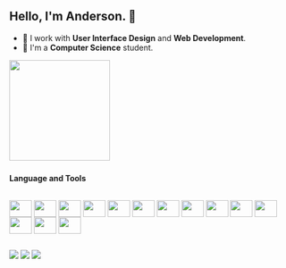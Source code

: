 ## Hello, I'm Anderson. 👋

- 🔭 I work with **User Interface Design** and **Web Development**.
- 🌱 I'm a **Computer Science** student.

<picture>
  <img height="180em" src="https://github-readme-stats.vercel.app/api/top-langs/?username=andersonmarioneto&show_icons=true&layout=compact&theme=transparent" />  
</picture>

###
**Language and Tools**

<div style="display: inline_block"><br>
  <img align="center" height="30" width="40" src="https://cdn.jsdelivr.net/gh/devicons/devicon@latest/icons/figma/figma-original.svg" />
  <img align="center" height="30" width="40" src="https://cdn.jsdelivr.net/gh/devicons/devicon@latest/icons/html5/html5-original.svg" />
  <img align="center" height="30" width="40" src="https://cdn.jsdelivr.net/gh/devicons/devicon@latest/icons/css3/css3-original.svg" />
  <img align="center" height="30" width="40" src="https://cdn.jsdelivr.net/gh/devicons/devicon@latest/icons/tailwindcss/tailwindcss-original.svg" />          
  <img align="center" height="30" width="40" src="https://cdn.jsdelivr.net/gh/devicons/devicon@latest/icons/bootstrap/bootstrap-original.svg" />  
  <img align="center" height="30" width="40" src="https://cdn.jsdelivr.net/gh/devicons/devicon@latest/icons/reactnative/reactnative-original.svg" />
  <img align="center" height="30" width="40" src="https://cdn.jsdelivr.net/gh/devicons/devicon@latest/icons/nextjs/nextjs-original.svg" />      
  <img align="center" height="30" width="40" src="https://cdn.jsdelivr.net/gh/devicons/devicon@latest/icons/angular/angular-original.svg" /> 
  <img align="center" height="30" width="40" src="https://cdn.jsdelivr.net/gh/devicons/devicon@latest/icons/javascript/javascript-original.svg" />
  <img align="center" height="30" width="40" src="https://cdn.jsdelivr.net/gh/devicons/devicon@latest/icons/typescript/typescript-original.svg" />
  <img align="center" height="30" width="40" src="https://cordova.apache.org/static/img/cordova-logo-newbrand.svg" />
  <img align="center" height="30" width="40" src="https://cdn.jsdelivr.net/gh/devicons/devicon@latest/icons/netlify/netlify-original.svg" />
  <!--img align="center" height="30" width="40" src="https://cdn.jsdelivr.net/gh/devicons/devicon@latest/icons/php/php-original.svg" /-->
  <img align="center" height="30" width="40" src="https://cdn.jsdelivr.net/gh/devicons/devicon@latest/icons/mysql/mysql-original.svg" />
  <!--img align="center" height="30" width="40" src="https://cdn.jsdelivr.net/gh/devicons/devicon@latest/icons/sqldeveloper/sqldeveloper-original.svg" /-->
  <img align="center" height="30" width="40" src="https://cdn.jsdelivr.net/gh/devicons/devicon@latest/icons/linux/linux-original.svg" />
</div>

##

  <a href="https://discord.com/channels/1247671452782559345" target="_blank"><img src="https://img.shields.io/badge/Discord-7289DA?style=for-the-badge&logo=discord&logoColor=white" target="_blank"></a> 
  <a href="mailto:netoanderson192@gmail.com"><img src="https://img.shields.io/badge/-Gmail-%23333?style=for-the-badge&logo=gmail&logoColor=white" target="_blank"></a>
  <a href="https://www.linkedin.com/in/anderson-m%C3%A1rio-neto-21b56a238" target="_blank"><img src="https://img.shields.io/badge/LinkedIn-0077B5?style=for-the-badge&logo=linkedin&logoColor=white" target="_blank"></a> 
  
